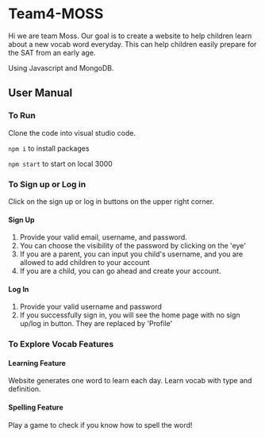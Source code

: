 # Team4-MOSS 

Hi we are team Moss. Our goal is to create a website to help children learn about a new vocab word everyday. This can help children easily prepare for the SAT from an early age.

Using Javascript and MongoDB. 

## User Manual
### To Run

Clone the code into visual studio code.

``` npm i ``` to install packages

``` npm start ``` to start on local 3000

### To Sign up or Log in 
Click on the sign up or log in buttons on the upper right corner. 

#### Sign Up
1. Provide your valid email, username, and password. 
2. You can choose the visibility of the password by clicking on the 'eye'
3. If you are a parent, you can input you child's username, and you are allowed to add children to your account
4. If you are a child, you can go ahead and create your account.

#### Log In
1. Provide your valid username and password
2. If you successfully sign in, you will see the home page with no sign up/log in button. They are replaced by 'Profile' 


### To Explore Vocab Features

#### Learning Feature
Website generates one word to learn each day. Learn vocab with type and definition. 

#### Spelling Feature
Play a game to check if you know how to spell the word!
